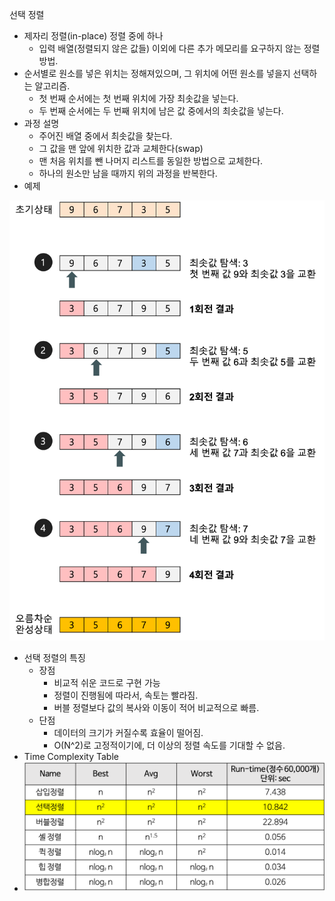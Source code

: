 선택 정렬

- 제자리 정렬(in-place) 정렬 중에 하나
  - 입력 배열(정렬되지 않은 값들) 이외에 다른 추가 메모리를 요구하지 않는 정렬 방법.
- 순서별로 원소를 넣은 위치는 정해져있으며, 그 위치에 어떤 원소를 넣을지 선택하는 알고리즘.
  - 첫 번째 순서에는 첫 번째 위치에 가장 최솟값을 넣는다.
  - 두 번째 순서에는 두 번째 위치에 남은 값 중에서의 최솟값을 넣는다.
- 과정 설명
  - 주어진 배열 중에서 최솟값을 찾는다.
  - 그 값을 맨 앞에 위치한 값과 교체한다(swap)
  - 맨 처음 위치를 뺀 나머지 리스트를 동일한 방법으로 교체한다.
  - 하나의 원소만 남을 때까지 위의 과정을 반복한다.
- 예제

![selection-sort](./selection-sort.png)

- 선택 정렬의 특징
  - 장점
    - 비교적 쉬운 코드로 구현 가능
    - 정렬이 진행됨에 따라서, 속토는 빨라짐.
    - 버블 정렬보다 값의 복사와 이동이 적어 비교적으로 빠름.
  - 단점
    - 데이터의 크기가 커질수록 효율이 떨어짐.
    - O(N^2)로 고정적이기에, 더 이상의 정렬 속도를 기대할 수 없음.
- Time Complexity Table
- ![sort-time-complexity](./sort-time-complexity.png)